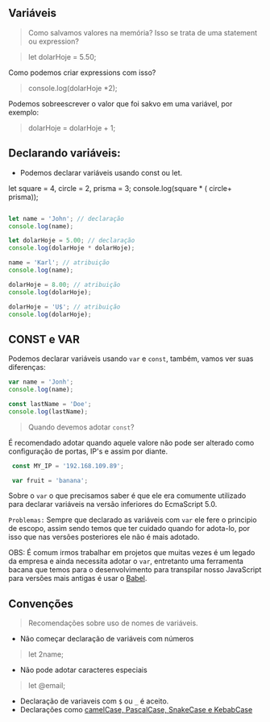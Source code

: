 ## Variáveis

> Como salvamos valores na memória?
Isso se trata de uma statement ou expression? 

> let dolarHoje = 5.50;

Como podemos criar expressions com isso?

> console.log(dolarHoje *2);

Podemos sobreescrever o valor que foi sakvo em uma variável, por exemplo:

> dolarHoje = dolarHoje + 1;

## Declarando variáveis:

- Podemos declarar variáveis usando const ou let.

let square = 4, circle = 2, prisma = 3;
console.log(square * ( circle+ prisma));

```js

let name = 'John'; // declaração
console.log(name);

let dolarHoje = 5.00; // declaração
console.log(dolarHoje * dolarHoje);

name = 'Karl'; // atribuição
console.log(name);

dolarHoje = 8.00; // atribuição
console.log(dolarHoje);

dolarHoje = 'U$'; // atribuição
console.log(dolarHoje);

```

## CONST e VAR

Podemos declarar variáveis usando `var`
e `const`, também, vamos ver suas diferenças:

```js
var name = 'Jonh';
console.log(name);

const lastName = 'Doe';
console.log(lastName);
```

> Quando devemos adotar `const`?

É recomendado adotar quando aquele valore não pode ser alterado como configuração de portas, IP's e assim por diante. 

```js
 const MY_IP = '192.168.109.89';  

 var fruit = 'banana';
```

Sobre o `var` o que precisamos saber é que ele era comumente utilizado para declarar variáveis na versão inferiores do EcmaScript 5.0. 

`Problemas:` Sempre que declarado as variáveis com `var` ele fere o principio de escopo, assim sendo temos que ter cuidado quando for adota-lo, por isso que nas versões posteriores ele não é mais adotado.

OBS: É comum irmos trabalhar em projetos que muitas vezes é um legado da empresa e ainda necessita adotar o `var`, entretanto uma ferramenta bacana que temos para o desenvolvimento para transpilar nosso JavaScript para versões mais antigas é usar o [Babel](https://babeljs.io/).

## Convenções
> Recomendações sobre uso de nomes de variáveis.

- Não começar declaração de variáveis com números
> let 2name;
- Não pode adotar caracteres especiais
> let @email;
- Declaração de variaveis com `$` ou `_` é aceito.
- Declarações como [camelCase, PascalCase, SnakeCase e KebabCase](https://medium.com/better-programming/string-case-styles-camel-pascal-snake-and-kebab-case-981407998841)


